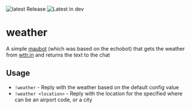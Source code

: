![latest Release](https://img.shields.io/github/v/release/kellya/maubot-weather) ![Latest in dev](https://img.shields.io/github/v/tag/kellya/maubot-weather?label=latest%20%28dev%29)

# weather
A simple [maubot](https://github.com/maubot/maubot) (which was based on the echobot) that gets the weather from [wttr.in](http://wttr.in) and returns the text to the chat
## Usage
* `!weather` - Reply with the weather based on the default config value
* `!weather <location>` - Reply with the location for the specified <location> where
<location> can be an airport code, or a city
